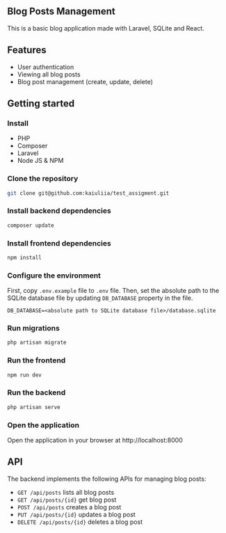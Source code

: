 ## Blog Posts Management

This is a basic blog application made with Laravel, SQLite and React.

## Features
- User authentication
- Viewing all blog posts
- Blog post management (create, update, delete)

## Getting started

### Install
- PHP
- Composer
- Laravel
- Node JS & NPM

### Clone the repository
```bash
git clone git@github.com:kaiuliia/test_assigment.git
```

### Install backend dependencies
```bash
composer update
```

### Install frontend dependencies
```bash
npm install
```

### Configure the environment
First, copy `.env.example` file to `.env` file.
Then, set the absolute path to the SQLite database file
by updating `DB_DATABASE` property in the file.

```
DB_DATABASE=<absolute path to SQLite database file>/database.sqlite
```

### Run migrations
```bash
php artisan migrate
```

### Run the frontend
```bash
npm run dev
```

### Run the backend
```bash
php artisan serve
```

### Open the application
Open the application in your browser at http://localhost:8000

## API
The backend implements the following APIs for managing blog posts:
- `GET /api/posts` lists all blog posts
- `GET /api/posts/{id}` get blog post
- `POST /api/posts` creates a blog post
- `PUT /api/posts/{id}` updates a blog post
- `DELETE /api/posts/{id}` deletes a blog post
